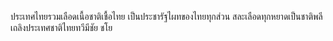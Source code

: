 ประเทศไทยรวมเลือดเนื้อชาติเชื้อไทย
เป็นประชารัฐไผทของไทยทุกส่วน
สละเลือดทุกหยาดเป็นชาติพลี
เถลิงประเทศชาติไทยทวีมีชัย ชโย
